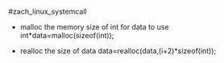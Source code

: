 #zach_linux_systemcall



* malloc the memory size of int for data to use
		int*data=malloc(sizeof(int));

* realloc the size of data
		data=realloc(data,(i+2)*sizeof(int));

